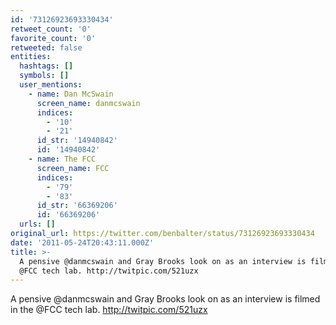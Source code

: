 ```yaml
---
id: '73126923693330434'
retweet_count: '0'
favorite_count: '0'
retweeted: false
entities:
  hashtags: []
  symbols: []
  user_mentions:
    - name: Dan McSwain
      screen_name: danmcswain
      indices:
        - '10'
        - '21'
      id_str: '14940842'
      id: '14940842'
    - name: The FCC
      screen_name: FCC
      indices:
        - '79'
        - '83'
      id_str: '66369206'
      id: '66369206'
  urls: []
original_url: https://twitter.com/benbalter/status/73126923693330434
date: '2011-05-24T20:43:11.000Z'
title: >-
  A pensive @danmcswain and Gray Brooks look on as an interview is filmed in the
  @FCC tech lab. http://twitpic.com/521uzx
---
```


A pensive @danmcswain and Gray Brooks look on as an interview is filmed in the @FCC tech lab. http://twitpic.com/521uzx
